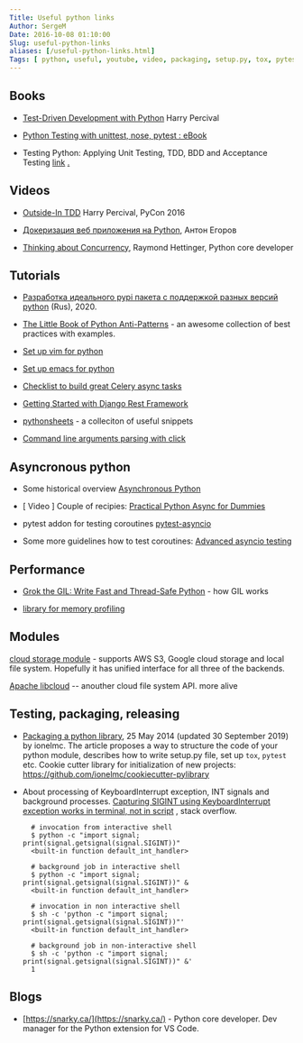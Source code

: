 ```yaml
---
Title: Useful python links
Author: SergeM
Date: 2016-10-08 01:10:00
Slug: useful-python-links
aliases: [/useful-python-links.html]
Tags: [ python, useful, youtube, video, packaging, setup.py, tox, pytest]
---
```




## Books

* [Test-Driven Development with Python](http://chimera.labs.oreilly.com/books/1234000000754/index.html)
Harry Percival

* [Python Testing with unittest, nose, pytest : eBook](http://pythontesting.net/books/python-testing-ebook/)

* Testing Python: Applying Unit Testing, TDD, BDD and Acceptance Testing [link](http://eu.wiley.com/WileyCDA/WileyTitle/productCd-1118901223.html)
[.](http://cdwanze.github.io/%E7%94%B5%E8%84%91/python/Testing%20Python.pdf)

## Videos

* [Outside-In TDD](https://www.youtube.com/watch?v=6zQAu23bKF8) Harry Percival, PyCon 2016

* [Докеризация веб приложения на Python](https://www.youtube.com/watch?v=if6Ly9ik9pE), Антон Егоров

* [Thinking about Concurrency](https://www.youtube.com/watch?v=Bv25Dwe84g0), Raymond Hettinger, Python core developer



## Tutorials
* [Разработка идеального pypi пакета с поддержкой разных версий python](https://habr.com/en/post/483512/) (Rus), 2020.

* [The Little Book of Python Anti-Patterns](https://docs.quantifiedcode.com/python-anti-patterns/index.html) - an awesome collection of best practices with examples.

* [Set up vim for python](https://realpython.com/blog/python/vim-and-python-a-match-made-in-heaven/)

* [Set up emacs for python](https://realpython.com/blog/python/emacs-the-best-python-editor/)

* [Checklist to build great Celery async tasks](http://celerytaskschecklist.com/)

* [Getting Started with Django Rest Framework](http://www.projectforrest.com/path/70)

* [pythonsheets](https://www.pythonsheets.com/) - a colleciton of useful snippets

* [Command line arguments parsing with click](https://dbader.org/blog/mastering-click-advanced-python-command-line-apps)


## Asyncronous python

* Some historical overview [Asynchronous Python](https://hackernoon.com/asynchronous-python-45df84b82434)

* [ Video ] Couple of recipies: [Practical Python Async for Dummies](https://www.youtube.com/watch?v=5_K8GwZ_268)

* pytest addon for testing coroutines [pytest-asyncio](https://pypi.python.org/pypi/pytest-asyncio)

* Some more guidelines how to test coroutines: [Advanced asyncio testing](https://stefan.sofa-rockers.org/2016/03/10/advanced-asyncio-testing/)

## Performance

* [Grok the GIL: Write Fast and Thread-Safe Python](https://emptysqua.re/blog/grok-the-gil-fast-thread-safe-python/) - how GIL works

* [library for memory profiling](https://pypi.python.org/pypi/memory_profiler)

## Modules

[cloud storage module](https://pypi.python.org/pypi/cloudstorage) - supports AWS S3, Google cloud storage and local file system. Hopefully it has unified interface for all three of the backends.

[Apache libcloud](https://github.com/apache/libcloud/) -- anouther cloud file system API. more alive


## Testing, packaging, releasing

* [Packaging a python library](https://blog.ionelmc.ro/2014/05/25/python-packaging/), 25 May 2014 (updated 30 September 2019) by ionelmc. The article proposes a way to structure the code of your python module, describes how to write setup.py file, set up `tox`, `pytest` etc. Cookie cutter library for initialization of new projects: https://github.com/ionelmc/cookiecutter-pylibrary

* About processing of KeyboardInterrupt exception, INT signals and background processes. 
  [Capturing SIGINT using KeyboardInterrupt exception works in terminal, not in script](https://stackoverflow.com/questions/40775054/capturing-sigint-using-keyboardinterrupt-exception-works-in-terminal-not-in-scr/40785230#40785230)
  , stack overflow.
      
        # invocation from interactive shell
        $ python -c "import signal; print(signal.getsignal(signal.SIGINT))"
        <built-in function default_int_handler>
        
        # background job in interactive shell
        $ python -c "import signal; print(signal.getsignal(signal.SIGINT))" &
        <built-in function default_int_handler>
        
        # invocation in non interactive shell
        $ sh -c 'python -c "import signal; print(signal.getsignal(signal.SIGINT))"'
        <built-in function default_int_handler>
        
        # background job in non-interactive shell
        $ sh -c 'python -c "import signal; print(signal.getsignal(signal.SIGINT))" &'
        1

## Blogs

* [https://snarky.ca/](https://snarky.ca/) - Python core developer. Dev manager for the Python extension for VS Code.
